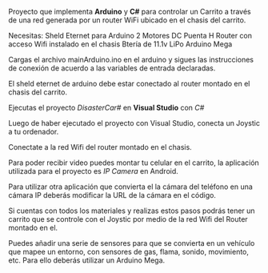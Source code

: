 Proyecto que implementa **Arduino** y **C#** para controlar un Carrito a través de una red generada por un router WiFi ubicado en el chasis del carrito.

Necesitas:
	Sheld Eternet para Arduino
	2 Motores DC
	Puenta H
	Router con acceso Wifi instalado en el chasis
	Btería de 11.1v LiPo
	Arduino Mega

Cargas el archivo mainArduino.ino en el arduino y sigues las instrucciones de conexión
de acuerdo a las variables de entrada declaradas.

El sheld eternet de arduino debe estar conectado al router montado en el chasis del carrito.

Ejecutas el proyecto *DisasterCar#* en **Visual Studio** con *C#* 

Luego de haber ejecutado el proyecto con Visual Studio, conecta un Joystic a tu ordenador.

Conectate a la red Wifi del router montado en el chasis.

Para poder recibir video puedes montar tu celular en el carrito, la aplicación utilizada para el proyecto es *IP Camera* en Android.

Para utilizar otra aplicación que convierta el la cámara del teléfono en una cámara IP deberás modificar la URL de la cámara en el código.

Si cuentas con todos los materiales y realizas estos pasos podrás tener un carrito que se controle con el Joystic por medio de la red Wifi del Router montado en el.

Puedes añadir una serie de sensores para que se convierta en un vehículo que mapee un entorno, con sensores de gas, flama, sonido, movimiento, etc. Para ello deberás utilizar un Arduino Mega.
